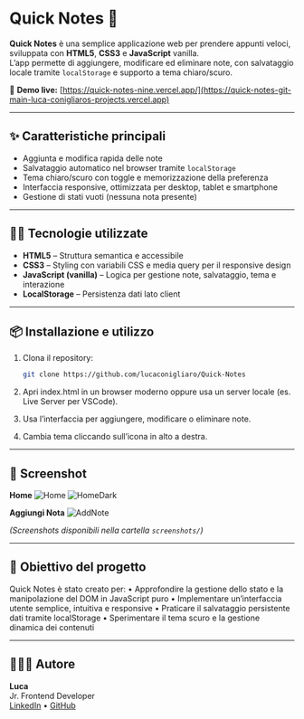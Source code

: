 # Quick Notes 📝

**Quick Notes** è una semplice applicazione web per prendere appunti veloci, sviluppata con **HTML5**, **CSS3** e **JavaScript** vanilla.  
L’app permette di aggiungere, modificare ed eliminare note, con salvataggio locale tramite `localStorage` e supporto a tema chiaro/scuro.

🔗 **Demo live:** [https://quick-notes-nine.vercel.app/](https://quick-notes-git-main-luca-conigliaros-projects.vercel.app)

---

## ✨ Caratteristiche principali

- Aggiunta e modifica rapida delle note
- Salvataggio automatico nel browser tramite `localStorage`
- Tema chiaro/scuro con toggle e memorizzazione della preferenza
- Interfaccia responsive, ottimizzata per desktop, tablet e smartphone
- Gestione di stati vuoti (nessuna nota presente)

---

## 🧑‍💻 Tecnologie utilizzate

- **HTML5** – Struttura semantica e accessibile
- **CSS3** – Styling con variabili CSS e media query per il responsive design
- **JavaScript (vanilla)** – Logica per gestione note, salvataggio, tema e interazione
- **LocalStorage** – Persistenza dati lato client

---

## 📦 Installazione e utilizzo

1. Clona il repository:

   ```bash
   git clone https://github.com/lucaconigliaro/Quick-Notes

2.	Apri index.html in un browser moderno oppure usa un server locale (es. Live Server per VSCode).
3.	Usa l’interfaccia per aggiungere, modificare o eliminare note.
4.	Cambia tema cliccando sull’icona in alto a destra.

---

## 📸 Screenshot
**Home** 
![Home](screenshots/HomePageWhite.png)
![HomeDark](screenshots/HomePageDark.png)

**Aggiungi Nota**
![AddNote](screenshots/AddNote.png)   

*(Screenshots disponibili nella cartella `screenshots/`)*

---

## 📍 Obiettivo del progetto

Quick Notes è stato creato per:
	•	Approfondire la gestione dello stato e la manipolazione del DOM in JavaScript puro
	•	Implementare un’interfaccia utente semplice, intuitiva e responsive
	•	Praticare il salvataggio persistente dati tramite localStorage
	•	Sperimentare il tema scuro e la gestione dinamica dei contenuti

---

## 👨🏻‍💻 Autore

**Luca**  
Jr. Frontend Developer  
[LinkedIn](https://www.linkedin.com/in/luca-conigliaro-5636b1352/) • [GitHub](https://github.com/lucaconigliaro)  
